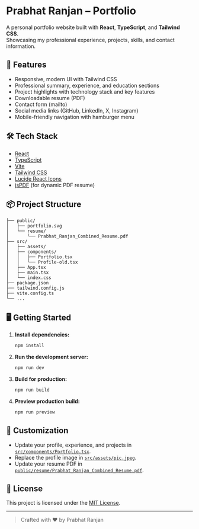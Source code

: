 # Prabhat Ranjan – Portfolio

A personal portfolio website built with **React**, **TypeScript**, and **Tailwind CSS**.  
Showcasing my professional experience, projects, skills, and contact information.

## 🚀 Features

- Responsive, modern UI with Tailwind CSS
- Professional summary, experience, and education sections
- Project highlights with technology stack and key features
- Downloadable resume (PDF)
- Contact form (mailto)
- Social media links (GitHub, LinkedIn, X, Instagram)
- Mobile-friendly navigation with hamburger menu

## 🛠️ Tech Stack

- [React](https://react.dev/)
- [TypeScript](https://www.typescriptlang.org/)
- [Vite](https://vitejs.dev/)
- [Tailwind CSS](https://tailwindcss.com/)
- [Lucide React Icons](https://lucide.dev/)
- [jsPDF](https://github.com/parallax/jsPDF) (for dynamic PDF resume)

## 📦 Project Structure

```
├── public/
│   ├── portfolio.svg
│   └── resume/
│       └── Prabhat_Ranjan_Combined_Resume.pdf
├── src/
│   ├── assets/
│   ├── components/
│   │   ├── Portfolio.tsx
│   │   └── Profile-old.tsx
│   ├── App.tsx
│   ├── main.tsx
│   └── index.css
├── package.json
├── tailwind.config.js
├── vite.config.ts
└── ...
```

## 🖥️ Getting Started

1. **Install dependencies:**
   ```sh
   npm install
   ```

2. **Run the development server:**
   ```sh
   npm run dev
   ```

3. **Build for production:**
   ```sh
   npm run build
   ```

4. **Preview production build:**
   ```sh
   npm run preview
   ```

## 📝 Customization

- Update your profile, experience, and projects in [`src/components/Portfolio.tsx`](src/components/Portfolio.tsx).
- Replace the profile image in [`src/assets/pic.jpeg`](src/assets/pic.jpeg).
- Update your resume PDF in [`public/resume/Prabhat_Ranjan_Combined_Resume.pdf`](public/resume/Prabhat_Ranjan_Combined_Resume.pdf).

## 📄 License

This project is licensed under the [MIT License](LICENSE).

---

> Crafted with ❤️ by Prabhat Ranjan